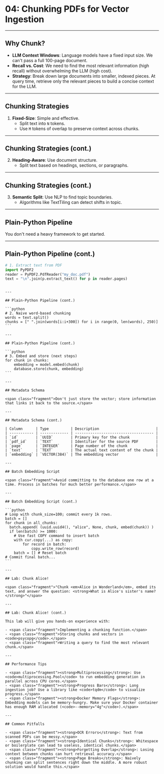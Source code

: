 # 04: Chunking PDFs for Vector Ingestion

---

## Why Chunk?

- <span class="fragment"><strong>LLM Context Windows</strong>: Language models have a fixed input size. We can't pass a full 100-page document.</span>
- <span class="fragment"><strong>Recall vs. Cost</strong>: We need to find the most relevant information (high recall) without overwhelming the LLM (high cost).</span>
- <span class="fragment"><strong>Strategy</strong>: Break down large documents into smaller, indexed pieces. At query time, retrieve only the relevant pieces to build a concise context for the LLM.</span>

---

## Chunking Strategies

1. <span class="fragment"><strong>Fixed-Size</strong>: Simple and effective.</span>
   - <span class="fragment">Split text into <code>N</code> tokens.</span>
   - <span class="fragment">Use <code>M</code> tokens of overlap to preserve context across chunks.</span>

---

## Chunking Strategies (cont.)

2. <span class="fragment"><strong>Heading-Aware</strong>: Use document structure.</span>
   - <span class="fragment">Split text based on headings, sections, or paragraphs.</span>

---

## Chunking Strategies (cont.)

3. <span class="fragment"><strong>Semantic Split</strong>: Use NLP to find topic boundaries.</span>
   - <span class="fragment">Algorithms like TextTiling can detect shifts in topic.</span>

---

## Plain-Python Pipeline

<span class="fragment">You don't need a heavy framework to get started.</span>

---

## Plain-Python Pipeline (cont.)

```python
# 1. Extract text from PDF
import PyPDF2
reader = PyPDF2.PdfReader("my_doc.pdf")
text = "\n".join(p.extract_text() for p in reader.pages)
```

````

---

## Plain-Python Pipeline (cont.)

```python
# 2. Naive word-based chunking
words = text.split()
chunks = [" ".join(words[i:i+300]) for i in range(0, len(words), 250)]
```

---

## Plain-Python Pipeline (cont.)

```python
# 3. Embed and store (next steps)
for chunk in chunks:
    embedding = model.embed(chunk)
    database.store(chunk, embedding)
```

---

## Metadata Schema

<span class="fragment">Don't just store the vector; store information that links it back to the source.</span>

---

## Metadata Schema (cont.)

| Column      | Type          | Description                          |
| ----------- | ------------- | ------------------------------------ |
| `id`        | `UUID`        | Primary key for the chunk            |
| `pdf_id`    | `TEXT`        | Identifier for the source PDF        |
| `page`      | `INTEGER`     | Page number of the chunk             |
| `text`      | `TEXT`        | The actual text content of the chunk |
| `embedding` | `VECTOR(384)` | The embedding vector                 |

---

## Batch Embedding Script

<span class="fragment">Avoid committing to the database one row at a time. Process in batches for much better performance.</span>

---

## Batch Embedding Script (cont.)

```python
# Loop with chunk_size=100; commit every 1k rows.
batch = []
for chunk in all_chunks:
  batch.append( (uuid.uuid4(), "alice", None, chunk, embed(chunk)) )
  if len(batch) >= 1000:
    # Use fast COPY command to insert batch
    with cur.copy(...) as copy:
        for record in batch:
            copy.write_row(record)
    batch = [] # Reset batch
# Commit final batch...
```

---

## Lab: Chunk Alice!

<span class="fragment">"Chunk <em>Alice in Wonderland</em>, embed its text, and answer the question: <strong>What is Alice's sister's name?</strong>"</span>

---

## Lab: Chunk Alice! (cont.)

This lab will give you hands-on experience with:

- <span class="fragment">Implementing a chunking function.</span>
- <span class="fragment">Storing chunks and vectors in <code>psycopg</code>.</span>
- <span class="fragment">Writing a query to find the most relevant chunk.</span>

---

## Performance Tips

- <span class="fragment"><strong>Multiprocessing</strong>: Use <code>multiprocessing.Pool</code> to run embedding generation in parallel across CPU cores.</span>
- <span class="fragment"><strong>Progress Bars</strong>: Long ingestion job? Use a library like <code>tqdm</code> to visualize progress.</span>
- <span class="fragment"><strong>Docker Memory Flags</strong>: Embedding models can be memory-hungry. Make sure your Docker container has enough RAM allocated (<code>--memory="4g"</code>).</span>

---

## Common Pitfalls

- <span class="fragment"><strong>OCR Errors</strong>: Text from scanned PDFs can be messy.</span>
- <span class="fragment"><strong>Identical Chunks</strong>: Whitespace or boilerplate can lead to useless, identical chunks.</span>
- <span class="fragment"><strong>Forgetting Overlap</strong>: Losing context between chunks can hurt retrieval accuracy.</span>
- <span class="fragment"><strong>Page Breaks</strong>: Naively chunking can split sentences right down the middle. A more robust solution would handle this.</span>
````

